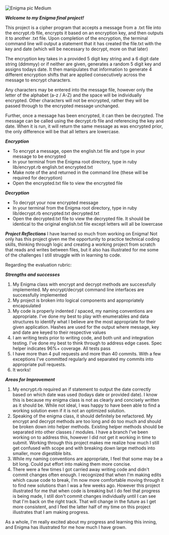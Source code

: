 <br>![Enigma pic Medium](https://user-images.githubusercontent.com/109649285/201985492-f5d62df9-4038-49b0-a735-59c954c0e9d4.jpeg)

***Welcome to my Enigma final project!***

This project is a cipher program that accepts a message from a .txt file into the encrypt.rb file, encrypts it based on an encryption key, and then outputs it to another .txt file. Upon completion of the encryption, the terminal command line will output a statement that it has created the file.txt with the key and date (which will be necessary to decrypt, more on that later)

The encryption key takes in a provided 5 digit key string and a 6 digit date string (ddmmyy) or if neither are given, generates a random 5 digit key and assigns todays date. It then manipulates that information to generate 4 different encryption shifts that are applied consecutively across the message to encrypt characters. 

Any characters may be entered into the message file, however only the letter of the alphabet (a-z / A-Z) and the space will be individually encrypted. Other characters will not be encrypted, rather they will be passed through to the encrypted message unchanged. 

Further, once a message has been encrypted, it can then be decrypted. The message can be called using the decrypt.rb file and referencing the key and date. When it is run, it will return the same message as was encrypted prior, the only difference will be that all letters are lowercase.

***Encryption***
* To encrypt a message, open the english.txt file and type in your message to be encrypted
* In your terminal from the Enigma root directory, type in ruby lib/encrypt.rb english.txt encrypted.txt
* Make note of the <key> and <date> returned in the command line (these will be required for decryption)
* Open the encrypted.txt file to view the encrypted file

***Decryption***
* To decrypt your now encrypted message
* In your terminal from the Enigma root directory, type in ruby lib/decrypt.rb encrypted.txt decrypted.txt <key> <date>
* Open the decrypted.txt file to view the decrypted file. It should be identical to the original english.txt file except letters will all be lowercase
  
***Project Reflections***
I have learned so much from working on Enigma! Not only has this project given me the opportunity to practice technical coding skills, thinking through logic and creating a working project from scratch that reads and writes between files, but it also has illustrated for me some of the challenges I still struggle with in learning to code. 
  
Regarding the evaluation rubric:
  
***Strengths and successes***  
1. My Enigma class with encrypt and decrypt methods are successfully implemented. My encrypt/decrypt command line interfaces are successfully implemented
2. My project is broken into logical components and appropriately encapsulated
3. My code is properly indented / spaced, my naming conventions are appropriate. I've done my best to play with enumerables and data structures to identify what I believe are the most appropriate for their given application. Hashes are used for the output where message, key and date are keyed to their respective values
4. I am writing tests prior to writing code, and both unit and integration testing. I've done my best to think through to address edge cases. Spec helper indicates 96%+ coverage. All tests pass
5. I have more than 4 pull requests and more than 40 commits. With a few exceptions I've committed regularly and separated my commits into appropriate pull requests. 
6. It works!

***Areas for Improvement***
1. My encrypt.rb required an if statement to output the date correctly based on which date was used (todays date or provided date). I know this is because my enigma class is not as clearly and concisely written as it should be. While not ideal, I was happy to have been able to find a working solution even if it is not an optimized solution.
2. Speaking of the enigma class, it should definitely be refactored. My encrypt and decrypt methods are too long and do too much and should be broken down into helper methods. Existing helper methods should be separated into other classes / modules. I have a branch I've been working on to address this, however I did not get it working in time to submit. Working through this project makes me realize how much I still get confused with scope and with breaking down large methods into smaller, more digestible bits.
3. While my naming conventions are appropriate, I feel that some may be a bit long. Could put effort into making them more concise.
4. There were a few times I got carried away writing code and didn't commit changes often enough. I recognized that when I'm making edits which cause code to break, I'm now more comfortable moving through it to find new solutions than I was a few weeks ago. However this project illustrated for me that when code is breaking but I do feel that progress is being made, I still don't commit changes individually until I can see that I'm back on the right track. That will change in the future as I get more consistent, and I feel the latter half of my time on this project illustrates that I am making progress.

As a whole, I'm really excited about my progress and learning this inning, and Enigma has illustrated for me how much I have grown. 

